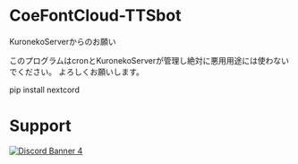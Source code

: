 # CoeFontCloud-TTSbot

KuronekoServerからのお願い

このプログラムはcronとKuronekoServerが管理し絶対に悪用用途には使わないでください。
よろしくお願いします。

pip install nextcord

# Support
[![Discord Banner 4](https://discordapp.com/api/guilds/867038364552396860/widget.png?style=banner4)](https://discord.gg/Y6w5Jv3EAR)
